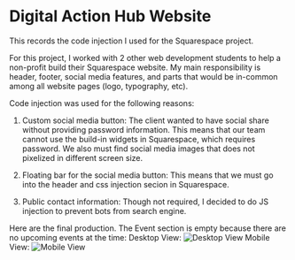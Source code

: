 # Digital Action Hub Website
This records the code injection I used for the Squarespace project.

For this project, I worked with 2 other web development students to help a non-profit build their Squarespace website. My main responsibility is header, footer, social media features, and parts that would be in-common among all website pages (logo, typography, etc).

Code injection was used for the following reasons:
1) Custom social media button: The client wanted to have social share without providing password information. This means that our team cannot use the build-in widgets in Squarespace, which requires password. We also must find social media images that does not pixelized in different screen size. 

2) Floating bar for the social media button: This means that we must go into the header and css injection secion in Squarespace.

3) Public contact information: Though not required, I decided to do JS injection to prevent bots from search engine.

Here are the final production. The Event section is empty because there are no upcoming events at the time: 
Desktop View:
![Desktop View](https://github.com/amychan331/schoolProject-Squarespace/blob/master/images/desktopView.png)
Mobile View:
![Mobile View](https://github.com/amychan331/schoolProject-Squarespace/blob/master/images/mobileView.png)
